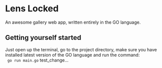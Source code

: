# Lens Locked
An awesome gallery web app, written entirely in the GO language.

## Getting yourself started
Just open up the terminal, go to the project directory, make sure you have installed latest version of the GO language and run the command:
<br/>
``` go run main.go```
test_change...